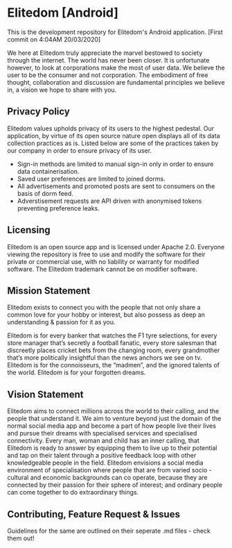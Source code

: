 # Elitedom [Android]

This is the development repository for Elitedom's Android application. [First commit on 4:04AM 20/03/2020]

We here at Elitedom truly appreciate the marvel bestowed to society through the internet. The world has never been closer. It is unfortunate however, to look at corporations make the most of user data. We believe the user to be the consumer and not corporation. The embodiment of free thought, collaboration and discussion are fundamental principles we believe in, a vision we hope to share with you.

## Privacy Policy

Elitedom values upholds privacy of its users to the highest pedestal. Our application, by virtue of its open source nature open displays all of its data collection practices as is. Listed below are some of the practices taken by our company in order to ensure privacy of its user.
- Sign-in methods are limited to manual sign-in only in order to ensure data containerisation.
- Saved user preferences are limited to joined dorms.
- All advertisements and promoted posts are sent to consumers on the basis of dorm feed.
- Adverstisement requests are API driven with anonymised tokens preventing preference leaks.

## Licensing 

Elitedom is an open source app and is licensed under Apache 2.0. Everyone viewing the repository is free to use and modify the software for their private or commercial use, with no liability or warranty for modified software. The Elitedom trademark cannot be on modifier software.

## Mission Statement

Elitedom exists to connect you with the people that not only share a common love for your hobby or interest, but also possess as deep an understanding & passion for it as you.

Elitedom is for every banker that watches the F1 tyre selections, for every store manager that’s secretly a football fanatic, every store salesman that discreetly places cricket bets from the changing room, every grandmother that’s more politically insightful than the news anchors we see on tv.
Elitedom is for the connoisseurs, the “madmen”, and the ignored talents of the world.
Elitedom is for your forgotten dreams.

## Vision Statement

Elitedom aims to connect millions across the world to their calling, and the people that understand it. We aim to venture beyond just the domain of the normal social media app and become a part of how people live their lives and pursue their dreams with specialised services and specialised connectivity.
Every man, woman and child has an inner calling, that Elitedom is ready to answer by equipping them to live up to their potential and tap on their talent through a positive feedback loop with other knowledgeable people in the field. 
Elitedom envisions a social media environment of specialisation where people that are from varied socio - cultural and economic backgrounds can co operate, because they are connected by their passion for their sphere of interest; and ordinary people can come together to do extraordinary things.

## Contributing, Feature Request & Issues

Guidelines for the same are outlined on their seperate .md files - check them out!
